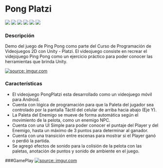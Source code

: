 Pong Platzi
=============
![](https://img.shields.io/github/stars/pandao/editor.md.svg) ![](https://img.shields.io/github/forks/pandao/editor.md.svg) ![](https://img.shields.io/github/tag/pandao/editor.md.svg) ![](https://img.shields.io/github/release/pandao/editor.md.svg) ![](https://img.shields.io/github/issues/pandao/editor.md.svg) ![](https://img.shields.io/bower/v/editor.md.svg)

### Descripción
Demo del juego de Ping Pong como parte del Curso de Programación de Videojuegos 2D con Unity - Platzi. El videojuego consiste en recrear el videjojuego Ping Pong como un ejercicio práctico para poder conocer las herramientas que brinda Unity.

<a href="https://imgur.com/kh2joAF"><img src="https://i.imgur.com/kh2joAF.jpg" title="source: imgur.com" /></a>

### Características

- El videojuego PongPlatzi esta desarrollado como un videojuego móvil para Android.
- Cuenta con lógica de programación para que la Paleta del jugador sea controlado por la pantalla Táctil del celular de arriba hacia abajo (Eje Y).
- La Paleta del Enemigo se mueve de forma automática según el movimiento de la pelota, como un enemigo NPC.
- Cuenta con una UI Simple para poder conocer el puntaje del Player y del Enemigo, hasta un máximo de 3 puntos para determinar al ganador.
- Cuenta con una transición entre escenas para mostrar si el Player ganó o perdió la partida.
- Se agregó efectos de sonido para la colisión de la pelota con las paletas, anotación de puntos y sonido de ambiente en el juego.


###GamePlay
<a href="https://imgur.com/Gin2BLQ"><img src="https://i.imgur.com/Gin2BLQ.gif" title="source: imgur.com" /></a>
